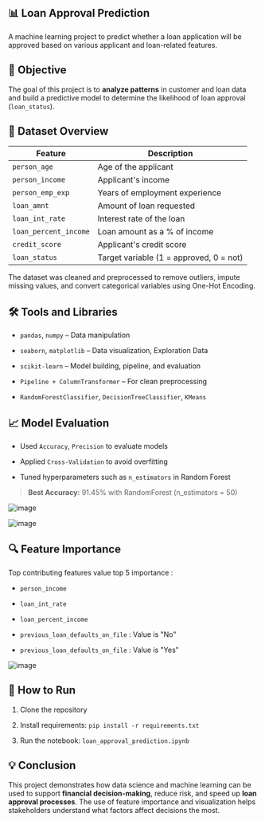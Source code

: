 ## 📊 Loan Approval Prediction
  A machine learning project to predict whether a loan application will be approved based on various applicant and loan-related features.
  
  ## 📌 Objective
The goal of this project is to **analyze patterns** in customer and loan data and build a predictive model to determine the likelihood of loan approval (`loan_status`).

## 🧩 Dataset Overview

|Feature | Description|
|----------|----------|
|`person_age`|Age of the applicant
`person_income`|Applicant's income
`person_emp_exp`|Years of employment experience
`loan_amnt`|Amount of loan requested
`loan_int_rate`|Interest rate of the loan
`loan_percent_income`|Loan amount as a % of income
`credit_score`|Applicant's credit score
`loan_status`|Target variable (1 = approved, 0 = not)

The dataset was cleaned and preprocessed to remove outliers, impute missing values, and convert categorical variables using One-Hot Encoding.

## 🛠️ Tools and Libraries

-   `pandas`, `numpy` – Data manipulation
    
-   `seaborn`, `matplotlib` – Data visualization, Exploration Data
    
-   `scikit-learn` – Model building, pipeline, and evaluation
    
-   `Pipeline + ColumnTransformer` – For clean preprocessing
    
-   `RandomForestClassifier`, `DecisionTreeClassifier`, `KMeans`

## 📈 Model Evaluation

-   Used `Accuracy`, `Precision` to evaluate models
    
-   Applied `Cross-Validation` to avoid overfitting
    
-   Tuned hyperparameters such as `n_estimators` in Random Forest
    

> **Best Accuracy:** 91.45% with RandomForest (n_estimators = 50)

![image](https://github.com/user-attachments/assets/84d4ec01-d9bc-4acc-8aaa-49babc1d6beb)

![image](https://github.com/user-attachments/assets/9b28c5a1-50fb-4fd5-933a-f8dbac93b058)

## 🔍 Feature Importance

Top contributing features value top 5 importance :

-   `person_income` 
    
-   `loan_int_rate`
    
-   `loan_percent_income` 
    
-   `previous_loan_defaults_on_file` :  Value is "No" 

-   `previous_loan_defaults_on_file` : Value is "Yes"

![image](https://github.com/user-attachments/assets/d4b05236-e7ba-44e6-a26b-a68e51a0bc19)

## 🚀 How to Run

1.  Clone the repository
    
2.  Install requirements: `pip install -r requirements.txt`
    
3.  Run the notebook: `loan_approval_prediction.ipynb`

## 💡 Conclusion

This project demonstrates how data science and machine learning can be used to support **financial decision-making**, reduce risk, and speed up **loan approval processes**. The use of feature importance and visualization helps stakeholders understand what factors affect decisions the most.
